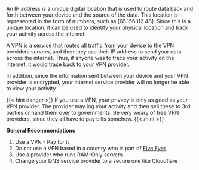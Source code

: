 An IP address is a unique digital location that is used to route data back and forth
between your device and the source of the data. This location is represented in
the form of numbers, such as [65.156.112.48]. Since this is a unique location, it can
be used to identify your physical location and track your activity across the
internet.

A VPN is a service that routes all traffic from your device to the VPN providers
servers, and then they use their IP address to send your data across the internet.
Thus, if anyone was to trace your activity on the internet, it would trace back
to your VPN provider.

In addition, since the information sent between your device
and your VPN provider is encrypted, your internet service provider will no
longer be able to view your activity.

{{< hint danger >}}
If you use a VPN, your privacy is only as good as your VPN provider. The provider
may log your activity and then sell these to 3rd parties or hand them over to
governments. Be very weary of free VPN providers, since they all have to pay bills
somehow.
{{< /hint >}}

**General Recommendations**
1. Use a VPN - Pay for it
2. Do not use a VPN based in a country who is part of [Five Eyes](https://en.wikipedia.org/wiki/Five_Eyes)
3. Use a provider who runs RAM-Only servers
4. Change your DNS service provider to a secure one like Cloudflare
